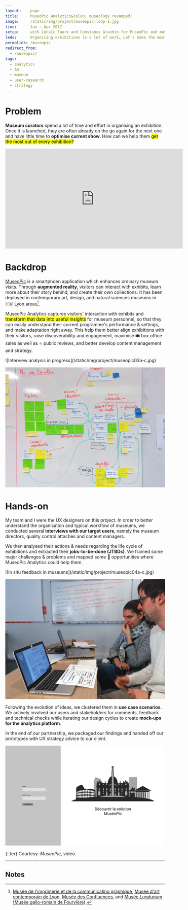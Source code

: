 ```yaml
---
layout:    page
title:     MuseoPic Analytics&colon; museology revamped!
image:     /static/img/project/museopic-loop-1.jpg
time:      Jan ~ Apr 2017
setup:     with Lénaïc Faure and Constance Grandin for MuseoPic and museums in Lyon.
lede:      Organising exhibitions is a lot of work… Let's make the most out of every one of them!
permalink: /museopic
redirect_from:
  - /museopic/
tags:
  - analytics
  - AR
  - museum
  - user-research
  - strategy
---
```


# Problem
**Museum curators** spend a lot of time and effort in organising an exhibition. Once it is launched, they are often already on the go again for the next one and have little time to **optimise current show**. How can we help them <mark>get the most out of every exhibition?</mark>

<div class="video aspect-w-16 aspect-h-9">
<iframe width="560" height="315" src="https://www.youtube-nocookie.com/embed/48McP4qGOJU?rel=0" frameborder="0" allow="accelerometer; autoplay; encrypted-media; gyroscope; picture-in-picture" allowfullscreen></iframe>
</div>

# Backdrop
[MuseoPic](http://www.museopic.com) is a smartphoen application which enhances ordinary museum visits. Through **augmented reality**, visitors can interact with exhibits, learn more about their story behind, and create their own collections. It has been deployed in contemporary art, design, and natural sciences museums in 🇫🇷 Lyon areas[^1].

MuseoPic Analytics captures visitors' interaction with exhibits and <mark>transform that data into useful insights</mark> for museum personnel, so that they can easily understand their current programme's performance & settings, and make adaptation right away. This help them better align exhibitions with their visitors, raise discoverability and engagement, maximise 🎟 box office sales as well as ⭐️ public reviews, and better develop content management and strategy.

<div class="multi-img wide" markdown="1">
![Interview analysis in progress](/static/img/project/museopic03a-c.jpg)

![Workflow study](/static/img/project/museopic03b-c.jpg)
</div>

# Hands-on
My team and I were the UX designers on this project. In order to better understand the organisation and typical workflow of museums, we conducted several **interviews with our target users**, namely the museum directors, quality control attachés and content managers.

We then analysed their actions & needs regarding the life cycle of exhibitions and extracted their **jobs-to-be-done (JTBDs)**. We framed some major challenges & problems and mapped some 🎈 opportunities where MuseoPic Analytics could help them.

<div class="multi-img wide" markdown="1">
![In situ feedback in museums](/static/img/project/museopic04a-c.jpg)

![Mock-up in production](/static/img/project/museopic04b-c.jpg)
</div>

Following the evolution of ideas, we clustered them in **use case scenarios**. We actively involved our users and stakeholders for comments, feedback and technical checks while iterating our design cycles to create **mock-ups for the analytics platform**.

In the end of our partnership, we packaged our findings and handed off our prototypes with UX strategy advice to our client.

![Screenshots of MuseoPic Analytics mock-up](/static/img/project/museopic-loop.gif)

{:.ter}
Courtesy: <i>MuseoPic</i>, video.

-------

## Notes

[^1]: [Musée de l'imprimerie et de la communicatino graphique](http://www.imprimerie.lyon.fr/), [Musée d'art contemporain de Lyon](http://www.mac-lyon.com/mac), [Musée des Confluences](https://www.museedesconfluences.fr/), and [Musée Lugdunum (Musée gallo-romain de Fourvière)](https://lugdunum.grandlyon.com/).